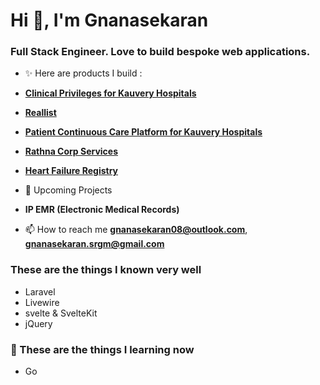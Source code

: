 <h1>Hi 👋, I'm Gnanasekaran</h1>
<h3>Full Stack Engineer. Love to build bespoke web applications.</h3>

- ✨ Here are products I build :
- **[Clinical Privileges for Kauvery Hospitals](https://cp.kauveryhospital.com/)**
- **[Reallist](https://app.reallist.in/)**
- **[Patient Continuous Care Platform for Kauvery Hospitals](https://cccm.kauveryhospital.com/login)**
- **[Rathna Corp Services](https://rathnacorp.com/)**
- **[Heart Failure Registry](https://registry.cccm.app/)**

   
- :loudspeaker: Upcoming Projects
-  **IP EMR (Electronic Medical Records)**

- 📫 How to reach me **gnanasekaran08@outlook.com**, **gnanasekaran.srgm@gmail.com**

### These are the things I known very well
- Laravel
- Livewire
- svelte & SvelteKit
- jQuery 


### 🌱 These are the things I learning now
- Go

